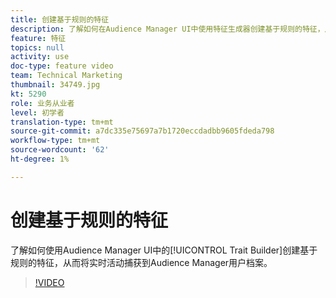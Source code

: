 ```yaml
---
title: 创建基于规则的特征
description: 了解如何在Audience Manager UI中使用特征生成器创建基于规则的特征，从而允许您将实时活动捕获到Audience Manager用户档案。
feature: 特征
topics: null
activity: use
doc-type: feature video
team: Technical Marketing
thumbnail: 34749.jpg
kt: 5290
role: 业务从业者
level: 初学者
translation-type: tm+mt
source-git-commit: a7dc335e75697a7b1720eccdadbb9605fdeda798
workflow-type: tm+mt
source-wordcount: '62'
ht-degree: 1%

---
```



# 创建基于规则的特征

了解如何使用Audience Manager UI中的[!UICONTROL Trait Builder]创建基于规则的特征，从而将实时活动捕获到Audience Manager用户档案。

>[!VIDEO](https://video.tv.adobe.com/v/34749/?quality=12&learn=on)
